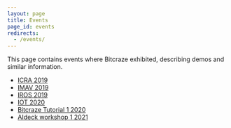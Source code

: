 ```yaml
---
layout: page
title: Events
page_id: events
redirects:
  - /events/
---
```


This page contains events where Bitcraze exhibited, describing demos and similar
information.

* [ICRA 2019](/about/events/icra2019/)
* [IMAV 2019](/about/events/imav2019/)
* [IROS 2019](/about/events/iros2019/)
* [IOT 2020](/about/events/iot2020/)
* [Bitcraze Tutorial 1 2020](/about/events/bct12020/)
* [AIdeck workshop 1 2021](/about/events/adws12021)